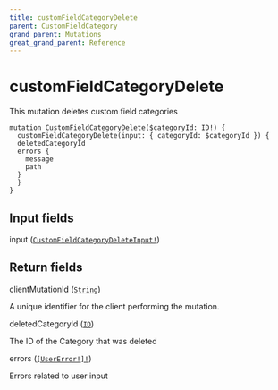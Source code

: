 ```yaml
---
title: customFieldCategoryDelete
parent: CustomFieldCategory
grand_parent: Mutations
great_grand_parent: Reference
---
```


# customFieldCategoryDelete

This mutation deletes custom field categories

```
mutation CustomFieldCategoryDelete($categoryId: ID!) {
  customFieldCategoryDelete(input: { categoryId: $categoryId }) {
  deletedCategoryId
  errors {
    message
    path
  }
  }
}
```

## Input fields

<div class="field-entry ">
  <span id="input" class="field-name anchored">input (<code><a href="/docs/reference/input_object/custom_field_category/custom_field_category_delete_input">CustomFieldCategoryDeleteInput!</a></code>)</span>

  <div class="description-wrapper">

  </div>
</div>

## Return fields

<div class="field-entry ">
  <span id="client_mutation_id" class="field-name anchored">clientMutationId (<code><a href="/docs/reference/scalar/string">String</a></code>)</span>

  <div class="description-wrapper">
   <p>A unique identifier for the client performing the mutation.</p>

  </div>
</div>

<div class="field-entry ">
  <span id="deleted_category_id" class="field-name anchored">deletedCategoryId (<code><a href="/docs/reference/scalar/id">ID</a></code>)</span>

  <div class="description-wrapper">
   <p>The ID of the Category that was deleted</p>

  </div>
</div>

<div class="field-entry ">
  <span id="errors" class="field-name anchored">errors (<code><a href="/docs/reference/object/user_error">[UserError!]!</a></code>)</span>

  <div class="description-wrapper">
   <p>Errors related to user input</p>

  </div>
</div>

